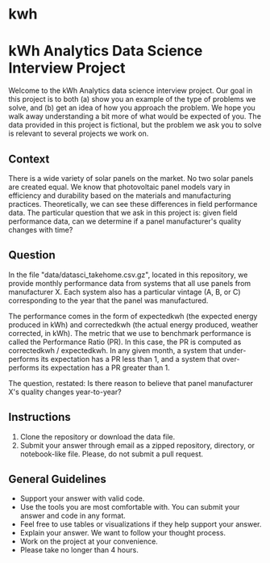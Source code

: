 # kwh

# kWh Analytics Data Science Interview Project

Welcome to the kWh Analytics data science interview project. Our goal in this project is to both (a) show you an example of the type of problems we solve, and (b) get an idea of how you approach the problem. We hope you walk away understanding a bit more of what would be expected of you. The data provided in this project is fictional, but the problem we ask you to solve is relevant to several projects we work on.

## Context

There is a wide variety of solar panels on the market. No two solar panels are created equal. We know that photovoltaic panel models vary in efficiency and durability based on the materials and manufacturing practices. Theoretically, we can see these differences in field performance data. The particular question that we ask in this project is: given field performance data, can we determine if a panel manufacturer's quality changes with time?

## Question

In the file "data/datasci_takehome.csv.gz", located in this repository, we provide monthly performance data from systems that all use panels from manufacturer X. Each system also has a particular vintage (A, B, or C) corresponding to the year that the panel was manufactured.

The performance comes in the form of expectedkwh (the expected energy produced in kWh) and correctedkwh (the actual energy produced, weather corrected, in kWh). The metric that we use to benchmark performance is called the Performance Ratio (PR). In this case, the PR is computed as correctedkwh / expectedkwh. In any given month, a system that under-performs its expectation has a PR less than 1, and a system that over-performs its expectation has a PR greater than 1.

The question, restated: Is there reason to believe that panel manufacturer X's quality changes year-to-year?

## Instructions

1. Clone the repository or download the data file.
2. Submit your answer through email as a zipped repository, directory, or notebook-like file. Please, do not submit a pull request.

## General Guidelines

- Support your answer with valid code.
- Use the tools you are most comfortable with. You can submit your answer and code in any format.
- Feel free to use tables or visualizations if they help support your answer.
- Explain your answer. We want to follow your thought process.
- Work on the project at your convenience.
- Please take no longer than 4 hours.
